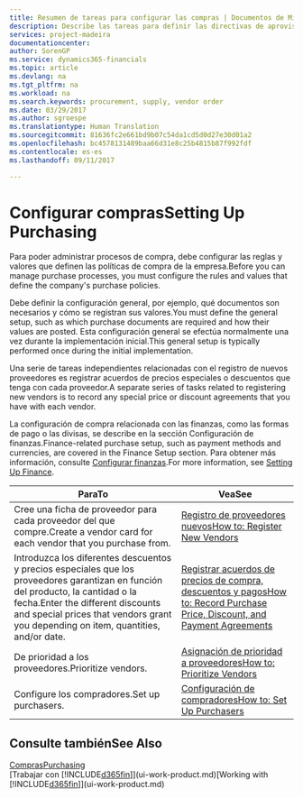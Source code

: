 ```yaml
---
title: Resumen de tareas para configurar las compras | Documentos de Microsoft
description: Describe las tareas para definir las directivas de aprovisionamiento de su empresa y configurar sus procesos de compra.
services: project-madeira
documentationcenter: 
author: SorenGP
ms.service: dynamics365-financials
ms.topic: article
ms.devlang: na
ms.tgt_pltfrm: na
ms.workload: na
ms.search.keywords: procurement, supply, vendor order
ms.date: 03/29/2017
ms.author: sgroespe
ms.translationtype: Human Translation
ms.sourcegitcommit: 81636fc2e661bd9b07c54da1cd5d0d27e30d01a2
ms.openlocfilehash: bc4578131489baa66d31e8c25b4815b87f992fdf
ms.contentlocale: es-es
ms.lasthandoff: 09/11/2017

---
```

# <a name="setting-up-purchasing"></a><span data-ttu-id="07ebc-103">Configurar compras</span><span class="sxs-lookup"><span data-stu-id="07ebc-103">Setting Up Purchasing</span></span>
<span data-ttu-id="07ebc-104">Para poder administrar procesos de compra, debe configurar las reglas y valores que definen las políticas de compra de la empresa.</span><span class="sxs-lookup"><span data-stu-id="07ebc-104">Before you can manage purchase processes, you must configure the rules and values that define the company's purchase policies.</span></span>

<span data-ttu-id="07ebc-105">Debe definir la configuración general, por ejemplo, qué documentos son necesarios y cómo se registran sus valores.</span><span class="sxs-lookup"><span data-stu-id="07ebc-105">You must define the general setup, such as which purchase documents are required and how their values are posted.</span></span> <span data-ttu-id="07ebc-106">Esta configuración general se efectúa normalmente una vez durante la implementación inicial.</span><span class="sxs-lookup"><span data-stu-id="07ebc-106">This general setup is typically performed once during the initial implementation.</span></span>

<span data-ttu-id="07ebc-107">Una serie de tareas independientes relacionadas con el registro de nuevos proveedores es registrar acuerdos de precios especiales o descuentos que tenga con cada proveedor.</span><span class="sxs-lookup"><span data-stu-id="07ebc-107">A separate series of tasks related to registering new vendors is to record any special price or discount agreements that you have with each vendor.</span></span>

<span data-ttu-id="07ebc-108">La configuración de compra relacionada con las finanzas, como las formas de pago o las divisas, se describe en la sección Configuración de finanzas.</span><span class="sxs-lookup"><span data-stu-id="07ebc-108">Finance-related purchase setup, such as payment methods and currencies, are covered in the Finance Setup section.</span></span> <span data-ttu-id="07ebc-109">Para obtener más información, consulte [Configurar finanzas](finance-setup-finance.md).</span><span class="sxs-lookup"><span data-stu-id="07ebc-109">For more information, see [Setting Up Finance](finance-setup-finance.md).</span></span>

| <span data-ttu-id="07ebc-110">Para</span><span class="sxs-lookup"><span data-stu-id="07ebc-110">To</span></span> | <span data-ttu-id="07ebc-111">Vea</span><span class="sxs-lookup"><span data-stu-id="07ebc-111">See</span></span> |
| --- | --- |
| <span data-ttu-id="07ebc-112">Cree una ficha de proveedor para cada proveedor del que compre.</span><span class="sxs-lookup"><span data-stu-id="07ebc-112">Create a vendor card for each vendor that you purchase from.</span></span> |[<span data-ttu-id="07ebc-113">Registro de proveedores nuevos</span><span class="sxs-lookup"><span data-stu-id="07ebc-113">How to: Register New Vendors</span></span>](purchasing-how-register-new-vendors.md) |
| <span data-ttu-id="07ebc-114">Introduzca los diferentes descuentos y precios especiales que los proveedores garantizan en función del producto, la cantidad o la fecha.</span><span class="sxs-lookup"><span data-stu-id="07ebc-114">Enter the different discounts and special prices that vendors grant you depending on item, quantities, and/or date.</span></span> |[<span data-ttu-id="07ebc-115">Registrar acuerdos de precios de compra, descuentos y pagos</span><span class="sxs-lookup"><span data-stu-id="07ebc-115">How to: Record Purchase Price, Discount, and Payment Agreements</span></span>](purchasing-how-record-purchase-price-discount-payment-agreements.md) |
| <span data-ttu-id="07ebc-116">De prioridad a los proveedores.</span><span class="sxs-lookup"><span data-stu-id="07ebc-116">Prioritize vendors.</span></span> |[<span data-ttu-id="07ebc-117">Asignación de prioridad a proveedores</span><span class="sxs-lookup"><span data-stu-id="07ebc-117">How to: Prioritize Vendors</span></span>](purchasing-how-prioritize-vendors.md) |
| <span data-ttu-id="07ebc-118">Configure los compradores.</span><span class="sxs-lookup"><span data-stu-id="07ebc-118">Set up purchasers.</span></span> |[<span data-ttu-id="07ebc-119">Configuración de compradores</span><span class="sxs-lookup"><span data-stu-id="07ebc-119">How to: Set Up Purchasers</span></span>](purchasing-how-setup-purchasers.md) |

## <a name="see-also"></a><span data-ttu-id="07ebc-120">Consulte también</span><span class="sxs-lookup"><span data-stu-id="07ebc-120">See Also</span></span>
[<span data-ttu-id="07ebc-121">Compras</span><span class="sxs-lookup"><span data-stu-id="07ebc-121">Purchasing</span></span>](purchasing-manage-purchasing.md)  
<span data-ttu-id="07ebc-122">[Trabajar con [!INCLUDE[d365fin](includes/d365fin_md.md)]](ui-work-product.md)</span><span class="sxs-lookup"><span data-stu-id="07ebc-122">[Working with [!INCLUDE[d365fin](includes/d365fin_md.md)]](ui-work-product.md)</span></span>

